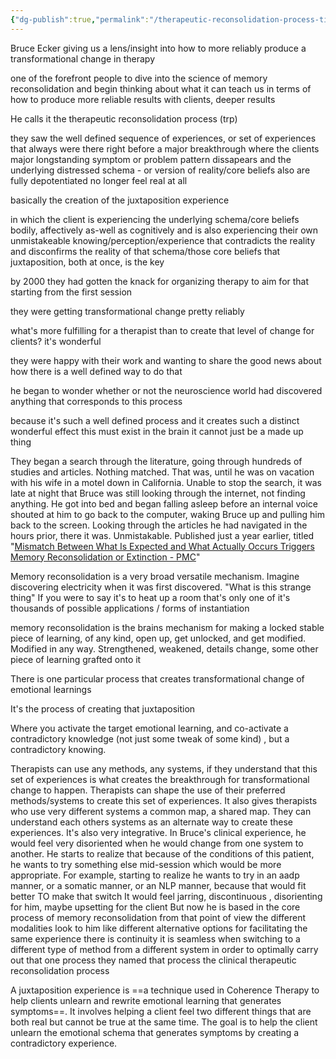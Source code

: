 ```yaml
---
{"dg-publish":true,"permalink":"/therapeutic-reconsolidation-process-tilling-the-soil/"}
---
```





Bruce Ecker giving us a lens/insight into how to more reliably produce a transformational change in therapy

one of the forefront people to dive into the science of memory reconsolidation and begin thinking about what it can teach us in terms of how to produce more reliable results with clients, deeper results

He calls it the therapeutic reconsolidation process (trp)

they saw the well defined sequence of experiences, or set of experiences 
that always were there right before a major breakthrough
where the clients major longstanding symptom or problem pattern dissapears
and the underlying distressed schema - or version of reality/core beliefs
also are fully depotentiated 
no longer feel real at all

basically the creation of the juxtaposition experience

in which the client is experiencing the underlying schema/core beliefs
bodily, affectively as-well as cognitively
and is also experiencing their own 
unmistakeable knowing/perception/experience
that contradicts the reality and disconfirms the reality of that schema/those core beliefs
that juxtaposition, both at once, is the key

by 2000 they had gotten the knack for organizing therapy to aim for that starting from the first session

they were getting transformational change pretty reliably

what's more fulfilling for a therapist than to create that level of change for clients?
it's wonderful

they were happy with their work and wanting to share the good news about how there is a well defined way to do that

he began to wonder whether or not the neuroscience world had discovered anything that corresponds to this process

because it's such a well defined process
and it creates such a distinct wonderful effect
 this must exist in the brain
it cannot just be a made up thing

They began a search through the literature, going through hundreds of studies and articles. Nothing matched. That was, until he was on vacation with his wife in a motel down in California. Unable to stop the search, it was late at night that Bruce was still looking through the internet, not finding anything. He got into bed and began falling asleep before an internal voice shouted at him to go back to the computer, waking Bruce up and pulling him back to the screen. Looking through the articles he had navigated in the hours prior, there it was. Unmistakable. Published just a year earlier, titled "[Mismatch Between What Is Expected and What Actually Occurs Triggers Memory Reconsolidation or Extinction - PMC](https://pmc.ncbi.nlm.nih.gov/articles/PMC523076/)"


Memory reconsolidation is a very broad versatile mechanism.
Imagine discovering electricity when it was first discovered.
"What is this strange thing"
If you were to say it's to heat up a room
that's only one of it's thousands of possible applications / forms of instantiation

memory reconsolidation is the brains mechanism for making a locked stable piece of learning, of any kind, open up, get unlocked, and get modified. Modified in any way. Strengthened, weakened, details change, some other piece of learning grafted onto it

There is one particular process that creates transformational change of emotional learnings

It's the process of creating that juxtaposition

Where you activate the target emotional learning, and co-activate a contradictory knowledge (not just some tweak of some kind) , but a contradictory knowing.

Therapists can use any methods, any systems, if they understand that this set of experiences is what creates the breakthrough for transformational change to happen. Therapists can shape the use of their preferred methods/systems to create this set of experiences. It also gives therapists who use very different systems a common map, a shared map. They can understand each others systems as an alternate way to create these experiences. It's also very integrative. In Bruce's clinical experience, he would feel very disoriented when he would change from one system to another. He starts to realize that because of the conditions of this patient, he wants to try something else mid-session which would be more appropriate. For example, starting to realize he wants to try in an aadp manner, or a somatic manner, or an NLP manner, because that would fit better
TO make that switch It would feel jarring, discontinuous , disorienting for him, maybe upsetting for the client
But now he is based in the core process of memory reconsolidation
from that point of view
the different modalities
look to him like different alternative options
for facilitating the same experience
there is continuity
it is seamless
when switching to a different type of method from a different system in order to optimally carry out that one process 
they named that process the clinical therapeutic reconsolidation process 

A juxtaposition experience is ==a technique used in Coherence Therapy to help clients unlearn and rewrite emotional learning that generates symptoms==. It involves helping a client feel two different things that are both real but cannot be true at the same time. The goal is to help the client unlearn the emotional schema that generates symptoms by creating a contradictory experience.